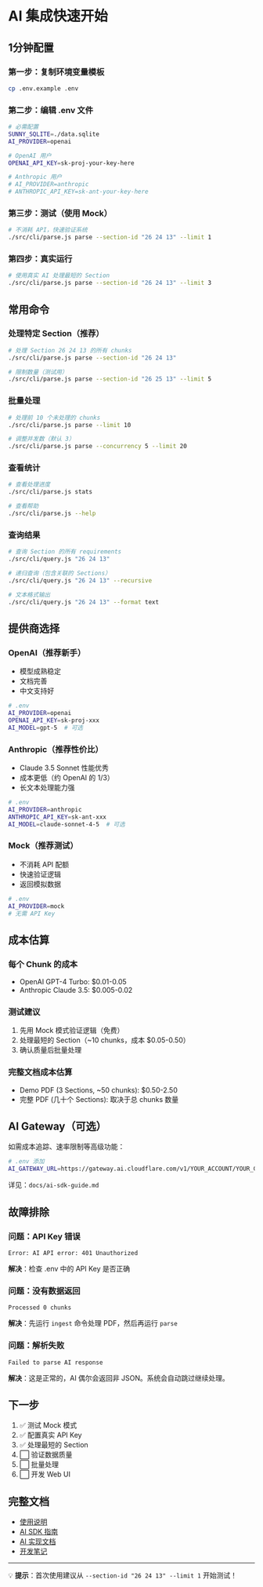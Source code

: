 # AI 集成快速开始

## 1分钟配置

### 第一步：复制环境变量模板
```bash
cp .env.example .env
```

### 第二步：编辑 .env 文件
```bash
# 必需配置
SUNNY_SQLITE=./data.sqlite
AI_PROVIDER=openai

# OpenAI 用户
OPENAI_API_KEY=sk-proj-your-key-here

# Anthropic 用户
# AI_PROVIDER=anthropic
# ANTHROPIC_API_KEY=sk-ant-your-key-here
```

### 第三步：测试（使用 Mock）
```bash
# 不消耗 API，快速验证系统
./src/cli/parse.js parse --section-id "26 24 13" --limit 1
```

### 第四步：真实运行
```bash
# 使用真实 AI 处理最短的 Section
./src/cli/parse.js parse --section-id "26 24 13" --limit 3
```

## 常用命令

### 处理特定 Section（推荐）
```bash
# 处理 Section 26 24 13 的所有 chunks
./src/cli/parse.js parse --section-id "26 24 13"

# 限制数量（测试用）
./src/cli/parse.js parse --section-id "26 25 13" --limit 5
```

### 批量处理
```bash
# 处理前 10 个未处理的 chunks
./src/cli/parse.js parse --limit 10

# 调整并发数（默认 3）
./src/cli/parse.js parse --concurrency 5 --limit 20
```

### 查看统计
```bash
# 查看处理进度
./src/cli/parse.js stats

# 查看帮助
./src/cli/parse.js --help
```

### 查询结果
```bash
# 查询 Section 的所有 requirements
./src/cli/query.js "26 24 13"

# 递归查询（包含关联的 Sections）
./src/cli/query.js "26 24 13" --recursive

# 文本格式输出
./src/cli/query.js "26 24 13" --format text
```

## 提供商选择

### OpenAI（推荐新手）
- 模型成熟稳定
- 文档完善
- 中文支持好

```bash
# .env
AI_PROVIDER=openai
OPENAI_API_KEY=sk-proj-xxx
AI_MODEL=gpt-5  # 可选
```

### Anthropic（推荐性价比）
- Claude 3.5 Sonnet 性能优秀
- 成本更低（约 OpenAI 的 1/3）
- 长文本处理能力强

```bash
# .env
AI_PROVIDER=anthropic
ANTHROPIC_API_KEY=sk-ant-xxx
AI_MODEL=claude-sonnet-4-5  # 可选
```

### Mock（推荐测试）
- 不消耗 API 配额
- 快速验证逻辑
- 返回模拟数据

```bash
# .env
AI_PROVIDER=mock
# 无需 API Key
```

## 成本估算

### 每个 Chunk 的成本
- OpenAI GPT-4 Turbo: $0.01-0.05
- Anthropic Claude 3.5: $0.005-0.02

### 测试建议
1. 先用 Mock 模式验证逻辑（免费）
2. 处理最短的 Section（~10 chunks，成本 $0.05-0.50）
3. 确认质量后批量处理

### 完整文档成本估算
- Demo PDF (3 Sections, ~50 chunks): $0.50-2.50
- 完整 PDF (几十个 Sections): 取决于总 chunks 数量

## AI Gateway（可选）

如需成本追踪、速率限制等高级功能：

```bash
# .env 添加
AI_GATEWAY_URL=https://gateway.ai.cloudflare.com/v1/YOUR_ACCOUNT/YOUR_GATEWAY
```

详见：`docs/ai-sdk-guide.md`

## 故障排除

### 问题：API Key 错误
```
Error: AI API error: 401 Unauthorized
```
**解决**：检查 .env 中的 API Key 是否正确

### 问题：没有数据返回
```
Processed 0 chunks
```
**解决**：先运行 `ingest` 命令处理 PDF，然后再运行 `parse`

### 问题：解析失败
```
Failed to parse AI response
```
**解决**：这是正常的，AI 偶尔会返回非 JSON。系统会自动跳过继续处理。

## 下一步

1. ✅ 测试 Mock 模式
2. ✅ 配置真实 API Key
3. ✅ 处理最短的 Section
4. ⬜ 验证数据质量
5. ⬜ 批量处理
6. ⬜ 开发 Web UI

## 完整文档

- [使用说明](docs/usage.md)
- [AI SDK 指南](docs/ai-sdk-guide.md)
- [AI 实现文档](docs/ai-implementation.md)
- [开发笔记](docs/dev-notes.md)

---

💡 **提示**：首次使用建议从 `--section-id "26 24 13" --limit 1` 开始测试！
